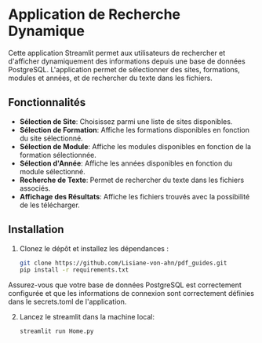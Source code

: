 # Application de Recherche Dynamique

Cette application Streamlit permet aux utilisateurs de rechercher et d'afficher dynamiquement des informations depuis une base de données PostgreSQL. L'application permet de sélectionner des sites, formations, modules et années, et de rechercher du texte dans les fichiers.

## Fonctionnalités

- **Sélection de Site**: Choisissez parmi une liste de sites disponibles.
- **Sélection de Formation**: Affiche les formations disponibles en fonction du site sélectionné.
- **Sélection de Module**: Affiche les modules disponibles en fonction de la formation sélectionnée.
- **Sélection d'Année**: Affiche les années disponibles en fonction du module sélectionné.
- **Recherche de Texte**: Permet de rechercher du texte dans les fichiers associés.
- **Affichage des Résultats**: Affiche les fichiers trouvés avec la possibilité de les télécharger.

## Installation

1. Clonez le dépôt et installez les dépendances :

   ```sh
   git clone https://github.com/Lisiane-von-ahn/pdf_guides.git
   pip install -r requirements.txt
   ```
Assurez-vous que votre base de données PostgreSQL est correctement configurée et que les informations de connexion sont correctement définies dans le secrets.toml de l'application.

2. Lancez le streamlit dans la machine local:
  
   ```sh
   streamlit run Home.py
   ```
   

